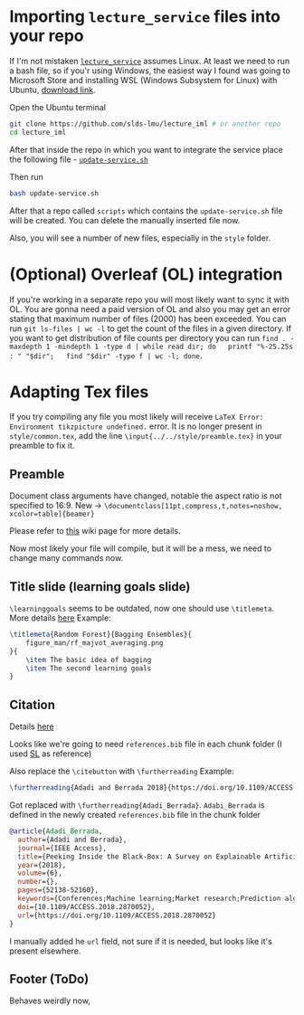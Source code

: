 # Importing `lecture_service` files into your repo
If I'm not mistaken [`lecture_service`](https://github.com/slds-lmu/lecture_service) assumes Linux. At least we need to run a bash file, so if you'r using Windows, the easiest way I found was going to Microsoft Store and installing WSL (Windows Subsystem for Linux) with Ubuntu, [download link](https://apps.microsoft.com/detail/9PDXGNCFSCZV?hl=en-us&gl=AM&ocid=pdpshare).

Open the Ubuntu terminal
```bash
git clone https://github.com/slds-lmu/lecture_iml # or another repo
cd lecture_iml
```

After that inside the repo in which you want to integrate the service place the following file - [`update-service.sh`](https://github.com/slds-lmu/lecture_service/blob/main/service/scripts/update-service.sh) 

Then run
```bash
bash update-service.sh
```
After that a repo called `scripts` which contains the `update-service.sh` file will be created. You can delete the manually inserted file now.

Also, you will see a number of new files, especially in the `style` folder.

# (Optional) Overleaf (OL) integration
If you're working in a separate repo you will most likely want to sync it with OL. You are gonna need a paid version of OL and also you may get an error stating that maximum number of files (2000) has been exceeded. You can run `git ls-files | wc -l` to get the count of the files in a given directory. If you want to get distribution of file counts per directory you can run `find . -maxdepth 1 -mindepth 1 -type d | while read dir; do   printf "%-25.25s : " "$dir";   find "$dir" -type f | wc -l; done`.

# Adapting Tex files
If you try compiling any file you most likely will receive `LaTeX Error: Environment tikzpicture undefined.` error. It is no longer present in `style/common.tex`, add the line `\input{../../style/preamble.tex}` in your preamble to fix it.

## Preamble
Document class arguments have changed, notable the aspect ratio is not specified to 16:9. 
New -> `\documentclass[11pt,compress,t,notes=noshow, xcolor=table]{beamer}`

Please refer to [this](https://github.com/slds-lmu/lecture_service/wiki/Slides#preamble--title-slide) wiki page for more details.

Now most likely your file will compile, but it will be a mess, we need to change many commands now. 
## Title slide (learning goals slide)
`\learninggoals` seems to be outdated, now one should use `\titlemeta`. More details [here](https://github.com/slds-lmu/lecture_service/wiki/Slides#preamble--title-slide)
Example:
```latex
\titlemeta{Random Forest}{Bagging Ensembles}{
    figure_man/rf_majvot_averaging.png
}{
    \item The basic idea of bagging
    \item The second learning goals
}
```

## Citation
Details [here](https://github.com/slds-lmu/lecture_service/wiki/Slides#citations-sourceref-and-furtherreading)

Looks like we're going to need `references.bib` file in each chunk folder (I used [SL](https://github.com/slds-lmu/lecture_sl/blob/main/slides/boosting/references.bib) as reference)

Also replace the `\citebutton` with `\furtherreading`
Example: 
```latex
\furtherreading{Adadi and Berrada 2018}{https://doi.org/10.1109/ACCESS.2018.2870052}.
```
Got replaced with `\furtherreading{Adadi_Berrada}`. `Adabi_Berrada` is defined in the newly created `references.bib` file in the chunk folder 
```bibtex
@article{Adadi_Berrada,
  author={Adadi and Berrada},
  journal={IEEE Access}, 
  title={Peeking Inside the Black-Box: A Survey on Explainable Artificial Intelligence (XAI)}, 
  year={2018},
  volume={6},
  number={},
  pages={52138-52160},
  keywords={Conferences;Machine learning;Market research;Prediction algorithms;Machine learning algorithms;Biological system modeling;Explainable artificial intelligence;interpretable machine learning;black-box models},
  doi={10.1109/ACCESS.2018.2870052},
  url={https://doi.org/10.1109/ACCESS.2018.2870052}
}
```
I manually added he `url` field, not sure if it is needed, but looks like it's present elsewhere.

## Footer (ToDo)
Behaves weirdly now, 